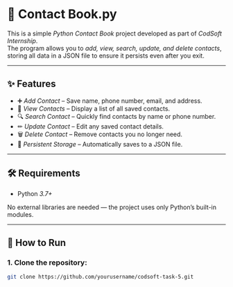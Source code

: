# 📒 Contact Book.py 
This is a simple *Python Contact Book* project developed as part of *CodSoft Internship*.  
The program allows you to *add, view, search, update, and delete contacts*, storing all data in a JSON file to ensure it persists even after you exit.

---

## ✨ Features
- ➕ *Add Contact* – Save name, phone number, email, and address.  
- 👀 *View Contacts* – Display a list of all saved contacts.  
- 🔍 *Search Contact* – Quickly find contacts by name or phone number.  
- ✏ *Update Contact* – Edit any saved contact details.  
- 🗑 *Delete Contact* – Remove contacts you no longer need.  
- 💾 *Persistent Storage* – Automatically saves to a JSON file.

---

## 🛠 Requirements
- Python *3.7+*

No external libraries are needed — the project uses only Python’s built-in modules.

---

## 🚀 How to Run

### 1. Clone the repository:
```bash
git clone https://github.com/yourusername/codsoft-task-5.git
